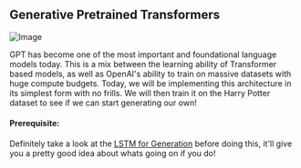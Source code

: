 ## Generative Pretrained Transformers

![Image](https://github.com/priyammaz/HAL-DL-From-Scratch/blob/main/src/visuals/clm_figure.png?raw=true)

GPT has become one of the most important and foundational language models today. This is a mix between the learning ability of Transformer based models, as well as OpenAI's ability to train on massive datasets with huge compute budgets. Today, we will be implementing this architecture in its simplest form with no frills. We will then train it on the Harry Potter dataset to see if we can start generating our own! 

#### Prerequisite:

Definitely take a look at the [LSTM for Generation](https://github.com/priyammaz/HAL-DL-From-Scratch/tree/main/PyTorch%20for%20NLP/LSTM/LSTM%20Harry%20Potter%20Generation) before doing this, it'll give you a pretty good idea about whats going on if you do!
